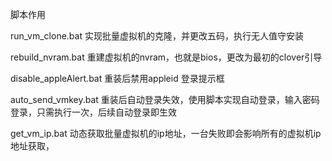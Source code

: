 脚本作用

run_vm_clone.bat 实现批量虚拟机的克隆，并更改五码，执行无人值守安装

rebuild_nvram.bat 重建虚拟机的nvram，也就是bios，更改为最初的clover引导

disable_appleAlert.bat 重装后禁用appleid 登录提示框

auto_send_vmkey.bat 重装后自动登录失效，使用脚本实现自动登录，输入密码登录，只需执行一次，后续自动登录即生效

get_vm_ip.bat 动态获取批量虚拟机的ip地址，一台失败即会影响所有的虚拟机ip地址获取，


